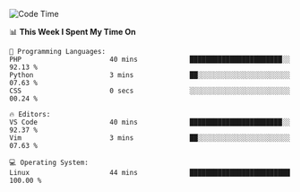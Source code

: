 <!-- [![Top Langs](https://github-readme-stats.vercel.app/api/top-langs/?username=gagahsyuja&theme=dracula&hide_border=true&border_radius=7)](https://github.com/anuraghazra/github-readme-stats) -->

<!--START_SECTION:waka-->
![Code Time](http://img.shields.io/badge/Code%20Time-77%20hrs%2055%20mins-blue)

📊 **This Week I Spent My Time On** 

```text
💬 Programming Languages: 
PHP                      40 mins             ███████████████████████░░   92.13 % 
Python                   3 mins              ██░░░░░░░░░░░░░░░░░░░░░░░   07.63 % 
CSS                      0 secs              ░░░░░░░░░░░░░░░░░░░░░░░░░   00.24 % 

🔥 Editors: 
VS Code                  40 mins             ███████████████████████░░   92.37 % 
Vim                      3 mins              ██░░░░░░░░░░░░░░░░░░░░░░░   07.63 % 

💻 Operating System: 
Linux                    44 mins             █████████████████████████   100.00 % 
```


<!--END_SECTION:waka-->
